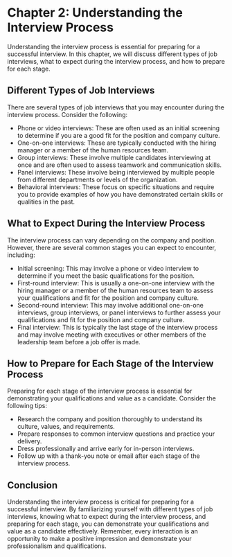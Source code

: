 Chapter 2: Understanding the Interview Process
==============================================

Understanding the interview process is essential for preparing for a successful interview. In this chapter, we will discuss different types of job interviews, what to expect during the interview process, and how to prepare for each stage.

Different Types of Job Interviews
---------------------------------

There are several types of job interviews that you may encounter during the interview process. Consider the following:

* Phone or video interviews: These are often used as an initial screening to determine if you are a good fit for the position and company culture.
* One-on-one interviews: These are typically conducted with the hiring manager or a member of the human resources team.
* Group interviews: These involve multiple candidates interviewing at once and are often used to assess teamwork and communication skills.
* Panel interviews: These involve being interviewed by multiple people from different departments or levels of the organization.
* Behavioral interviews: These focus on specific situations and require you to provide examples of how you have demonstrated certain skills or qualities in the past.

What to Expect During the Interview Process
-------------------------------------------

The interview process can vary depending on the company and position. However, there are several common stages you can expect to encounter, including:

* Initial screening: This may involve a phone or video interview to determine if you meet the basic qualifications for the position.
* First-round interview: This is usually a one-on-one interview with the hiring manager or a member of the human resources team to assess your qualifications and fit for the position and company culture.
* Second-round interview: This may involve additional one-on-one interviews, group interviews, or panel interviews to further assess your qualifications and fit for the position and company culture.
* Final interview: This is typically the last stage of the interview process and may involve meeting with executives or other members of the leadership team before a job offer is made.

How to Prepare for Each Stage of the Interview Process
------------------------------------------------------

Preparing for each stage of the interview process is essential for demonstrating your qualifications and value as a candidate. Consider the following tips:

* Research the company and position thoroughly to understand its culture, values, and requirements.
* Prepare responses to common interview questions and practice your delivery.
* Dress professionally and arrive early for in-person interviews.
* Follow up with a thank-you note or email after each stage of the interview process.

Conclusion
----------

Understanding the interview process is critical for preparing for a successful interview. By familiarizing yourself with different types of job interviews, knowing what to expect during the interview process, and preparing for each stage, you can demonstrate your qualifications and value as a candidate effectively. Remember, every interaction is an opportunity to make a positive impression and demonstrate your professionalism and qualifications.
